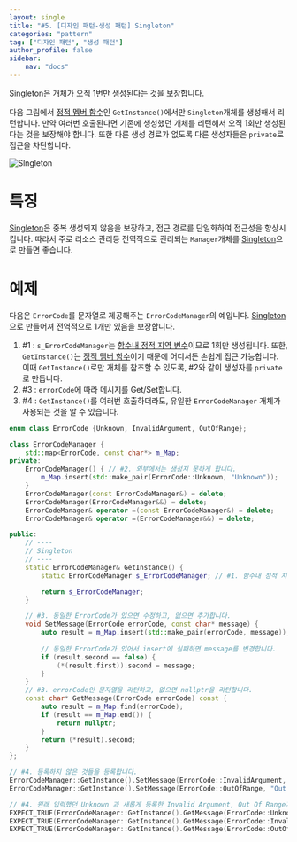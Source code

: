 ```yaml
---
layout: single
title: "#5. [디자인 패턴-생성 패턴] Singleton"
categories: "pattern"
tag: ["디자인 패턴", "생성 패턴"]
author_profile: false
sidebar: 
    nav: "docs"
---
```


[Singleton](https://tango1202.github.io/pattern/pattern-singleton/)은 개체가 오직 1번만 생성된다는 것을 보장합니다.

다음 그림에서 [정적 멤버 함수](??)인 `GetInstance()`에서만 `Singleton`개체를 생성해서 리턴합니다. 만약 여러번 호출된다면 기존에 생성했던 개체를 리턴해서 오직 1회만 생성된다는 것을 보장해야 합니다. 또한 다른 생성 경로가 없도록 다른 생성자들은 `private`로 접근을 차단합니다.

![Slngleton](https://github.com/tango1202/tango1202.github.io/assets/133472501/b4893384-67b3-4436-8e3d-d97fcc413a9a)

# 특징

[Singleton](https://tango1202.github.io/pattern/pattern-singleton/)은 중복 생성되지 않음을 보장하고, 접근 경로를 단일화하여 접근성을 향상시킵니다. 따라서 주로 리소스 관리등 전역적으로 관리되는 `Manager`개체를 [Singleton](https://tango1202.github.io/pattern/pattern-singleton/)으로 만들면 좋습니다.

# 예제

다음은 `ErrorCode`를 문자열로 제공해주는 `ErrorCodeManager`의 예입니다. [Singleton](https://tango1202.github.io/pattern/pattern-singleton/)으로 만들어져 전역적으로 1개만 있음을 보장합니다.

1. #1 : `s_ErrorCodeManager`는 [함수내 정적 지역 변수](https://tango1202.github.io/legacy-cpp-guide/legacy-cpp-guide-static-extern-lifetime/#%ED%95%A8%EC%88%98%EB%82%B4-%EC%A0%95%EC%A0%81-%EC%A7%80%EC%97%AD-%EB%B3%80%EC%88%98)이므로 1회만 생성됩니다. 또한, `GetInstance()`는 [정적 멤버 함수](https://tango1202.github.io/legacy-cpp-oop/legacy-cpp-oop-member-function/#%EC%A0%95%EC%A0%81-%EB%A9%A4%EB%B2%84-%ED%95%A8%EC%88%98)이기 때문에 어디서든 손쉽게 접근 가능합니다. 이때 `GetInstance()`로만 개체를 참조할 수 있도록, #2와 같이 생성자를 `private`로 만듭니다.
2. #3 : `errorCode`에 따라 메시지를 Get/Set합니다.
3. #4 : `GetInstance()`를 여러번 호출하더라도, 유일한 `ErrorCodeManager` 개체가 사용되는 것을 알 수 있습니다.

```cpp
enum class ErrorCode {Unknown, InvalidArgument, OutOfRange};

class ErrorCodeManager {
    std::map<ErrorCode, const char*> m_Map;
private:
    ErrorCodeManager() { // #2. 외부에서는 생성지 못하게 합니다.
        m_Map.insert(std::make_pair(ErrorCode::Unknown, "Unknown"));
    }
    ErrorCodeManager(const ErrorCodeManager&) = delete; 
    ErrorCodeManager(ErrorCodeManager&&) = delete; 
    ErrorCodeManager& operator =(const ErrorCodeManager&) = delete; 
    ErrorCodeManager& operator =(ErrorCodeManager&&) = delete;   

public:
    // ----
    // Singleton
    // ----
    static ErrorCodeManager& GetInstance() {
        static ErrorCodeManager s_ErrorCodeManager; // #1. 함수내 정적 지역 변수여서 함수 호출시 1회만 생성됩니다.

        return s_ErrorCodeManager;
    } 

    // #3. 동일한 ErrorCode가 있으면 수정하고, 없으면 추가합니다.
    void SetMessage(ErrorCode errorCode, const char* message) {
        auto result = m_Map.insert(std::make_pair(errorCode, message));
        
        // 동일한 ErrorCode가 있어서 insert에 실패하면 message를 변경합니다.
        if (result.second == false) {
            (*(result.first)).second = message;
        }
    } 
    // #3. errorCode인 문자열을 리턴하고, 없으면 nullptr을 리턴합니다.
    const char* GetMessage(ErrorCode errorCode) const {
        auto result = m_Map.find(errorCode);
        if (result == m_Map.end()) {
            return nullptr;
        } 
        return (*result).second;
    }         
};

// #4. 등록하지 않은 것들을 등록합니다.
ErrorCodeManager::GetInstance().SetMessage(ErrorCode::InvalidArgument, "Invalid Argument");
ErrorCodeManager::GetInstance().SetMessage(ErrorCode::OutOfRange, "Out Of Range");

// #4. 원래 입력했던 Unknown 과 새롭게 등록한 Invalid Argument, Out Of Range가 있습니다.
EXPECT_TRUE(ErrorCodeManager::GetInstance().GetMessage(ErrorCode::Unknown) == "Unknown");
EXPECT_TRUE(ErrorCodeManager::GetInstance().GetMessage(ErrorCode::InvalidArgument) == "Invalid Argument");
EXPECT_TRUE(ErrorCodeManager::GetInstance().GetMessage(ErrorCode::OutOfRange) == "Out Of Range");
```
